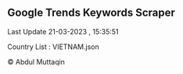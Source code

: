 

## Google Trends Keywords Scraper 
 
Last Update 21-03-2023 , 15:35:51

Country List :
VIETNAM.json



© Abdul Muttaqin 
